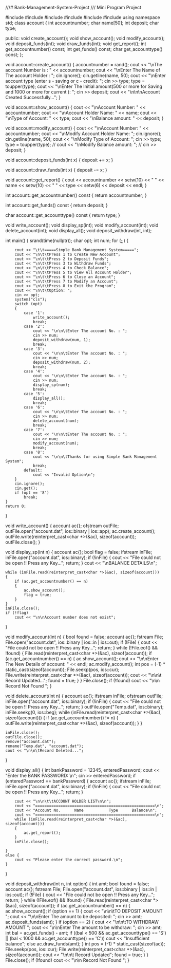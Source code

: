///# Bank-Management-System-Project
/// Mini Program Project


#include <iostream>
#include <fstream>
#include <cctype>
#include <iomanip>
#include <ctime>
#include <cstdlib>
using namespace std;
class account
{
int accountnumber;
char name[50];
int deposit;
char type;

public:
void create_account();
void show_account();
void modify_account();
void deposit_funds(int);
void draw_funds(int);
void get_report();
int get_accountnumber() const;
int get_funds() const;
char get_accounttype() const;
};

void account::create_account()
{
accountnumber = rand();
cout << "\nThe account Number is : " << accountnumber;
cout << "\nEnter The Name of The account Holder : ";
cin.ignore();
cin.getline(name, 50);
cout << "\nEnter account type (enter s - saving or c - credit): ";
cin >> type;
type = toupper(type);
cout << "\nEnter The Initial amount(500 or more for Saving and 1000 or more for current ): ";
cin >> deposit;
cout << "\n\n\nAccount Created Successfully...";
}

void account::show_account()
{
cout << "\nAccount Number: " << accountnumber;
cout << "\nAccount Holder Name: " << name;
cout << "\nType of Account: " << type;
cout << "\nBalance amount: " << deposit;
}

void account::modify_account()
{
cout << "\nAccount Number: " << accountnumber;
cout << "\nModify Account Holder Name: ";
cin.ignore();
cin.getline(name, 50);
cout << "\nModify Type of Account: ";
cin >> type;
type = toupper(type);
// cout << "\nModify Balance amount: ";
// cin >> deposit;
}

void account::deposit_funds(int x)
{
deposit += x;
}

void account::draw_funds(int x)
{
deposit -= x;
}

void account::get_report()
{
cout << accountnumber << setw(10) << " " << name << setw(10) << " " << type << setw(6) << deposit << endl;
}

int account::get_accountnumber() const
{
return accountnumber;
}

int account::get_funds() const
{
return deposit;
}

char account::get_accounttype() const
{
return type;
}

void write_account();
void display_sp(int);
void modify_account(int);
void delete_account(int);
void display_all();
void deposit_withdraw(int, int);

int main()
{
srand(time(nullptr));
char opt;
int num;
for (;;)
{

        cout << "\t\t=====Simple Bank Management System=====";
        cout << "\n\t\tPress 1 to Create New Account";
        cout << "\n\t\tPress 2 to Deposit Funds";
        cout << "\n\t\tPress 3 to Withdraw Funds";
        cout << "\n\t\tPress 4 to Check Balance";
        cout << "\n\t\tPress 5 to View All Account Holder";
        cout << "\n\t\tPress 6 to Close an Account";
        cout << "\n\t\tPress 7 to Modify an Account";
        cout << "\n\t\tPress 8 to Exit the Program";
        cout << "\n\t\tOption: ";
        cin >> opt;
        system("cls");
        switch (opt)
        {
            case '1':
                write_account();
                break;
            case '2':
                cout << "\n\n\tEnter The account No. : ";
                cin >> num;
                deposit_withdraw(num, 1);
                break;
            case '3':
                cout << "\n\n\tEnter The account No. : ";
                cin >> num;
                deposit_withdraw(num, 2);
                break;
            case '4':
                cout << "\n\n\tEnter The account No. : ";
                cin >> num;
                display_sp(num);
                break;
            case '5':
                display_all();
                break;
            case '6':
                cout << "\n\n\tEnter The account No. : ";
                cin >> num;
                delete_account(num);
                break;
            case '7':
                cout << "\n\n\tEnter The account No. : ";
                cin >> num;
                modify_account(num);
                break;
            case '8':
                cout << "\n\n\tThanks for using Simple Bank Management System";
                break;
            default:
                cout << "Invalid Option\n";
        }
        cin.ignore();
        cin.get();
        if (opt == '8')
            break;
    }
    return 0;
}

void write_account()
{
account ac{};
ofstream outFile;
outFile.open("account.dat", ios::binary | ios::app);
ac.create_account();
outFile.write(reinterpret_cast<char *>(&ac), sizeof(account));
outFile.close();
}

void display_sp(int n)
{
account ac{};
bool flag = false;
ifstream inFile;
inFile.open("account.dat", ios::binary);
if (!inFile)
{
cout << "File could not be open !! Press any Key...";
return;
}
cout << "\nBALANCE DETAILS\n";

    while (inFile.read(reinterpret_cast<char *>(&ac), sizeof(account)))
    {
        if (ac.get_accountnumber() == n)
        {
            ac.show_account();
            flag = true;
        }
    }
    inFile.close();
    if (!flag)
        cout << "\n\nAccount number does not exist";
}

void modify_account(int n)
{
bool found = false;
account ac{};
fstream File;
File.open("account.dat", ios::binary | ios::in | ios::out);
if (!File)
{
cout << "File could not be open !! Press any Key...";
return;
}
while (!File.eof() && !found)
{
File.read(reinterpret_cast<char *>(&ac), sizeof(account));
if (ac.get_accountnumber() == n)
{
ac.show_account();
cout << "\n\nEnter The New Details of account: " << endl;
ac.modify_account();
int pos = (-1) * static_cast<int>(sizeof(account));
File.seekp(pos, ios::cur);
File.write(reinterpret_cast<char *>(&ac), sizeof(account));
cout << "\n\n\t Record Updated...";
found = true;
}
}
File.close();
if (!found)
cout << "\n\n Record Not Found ";
}

void delete_account(int n)
{
account ac{};
ifstream inFile;
ofstream outFile;
inFile.open("account.dat", ios::binary);
if (!inFile)
{
cout << "File could not be open !! Press any Key...";
return;
}
outFile.open("Temp.dat", ios::binary);
inFile.seekg(0, ios::beg);
while (inFile.read(reinterpret_cast<char *>(&ac), sizeof(account)))
{
if (ac.get_accountnumber() != n)
{
outFile.write(reinterpret_cast<char *>(&ac), sizeof(account));
}
}

    inFile.close();
    outFile.close();
    remove("account.dat");
    rename("Temp.dat", "account.dat");
    cout << "\n\n\tRecord Deleted...";
}

void display_all()
{
int bankPassword = 12345, enteredPassword;
cout << "Enter the BANK PASSWORD: \n";
cin >> enteredPassword;
if (enteredPassword == bankPassword)
{
account ac{};
ifstream inFile;
inFile.open("account.dat", ios::binary);
if (!inFile)
{
cout << "File could not be open !! Press any Key...";
return;
}

        cout << "\n\n\t\tACCOUNT HOLDER LIST\n\n";
        cout << "====================================================\n";
        cout << "Account No.      Name           Type      Balance\n";
        cout << "====================================================\n";
        while (inFile.read(reinterpret_cast<char *>(&ac), sizeof(account)))
        {
            ac.get_report();
        }
        inFile.close();

    }
    else {
        cout << "Please enter the correct password.\n";
    }
}

void deposit_withdraw(int n, int option)
{
int amt;
bool found = false;
account ac{};
fstream File;
File.open("account.dat", ios::binary | ios::in | ios::out);
if (!File)
{
cout << "File could not be open !! Press any Key...";
return;
}
while (!File.eof() && !found)
{
File.read(reinterpret_cast<char *>(&ac), sizeof(account));
if (ac.get_accountnumber() == n)
{
ac.show_account();
if (option == 1)
{
cout << "\n\n\tTO DEPOSIT AMOUNT ";
cout << "\n\nEnter The amount to be deposited: ";
cin >> amt;
ac.deposit_funds(amt);
}
if (option == 2)
{
cout << "\n\n\tTO WITHDRAW AMOUNT ";
cout << "\n\nEnter The amount to be withdraw: ";
cin >> amt;
int bal = ac.get_funds() - amt;
if ((bal < 500 && ac.get_accounttype() == 'S') || (bal < 1000 && ac.get_accounttype() == 'C'))
cout << "Insufficient balance";
else
ac.draw_funds(amt);
}
int pos = (-1) * static_cast<int>(sizeof(ac));
File.seekp(pos, ios::cur);
File.write(reinterpret_cast<char *>(&ac), sizeof(account));
cout << "\n\n\t Record Updated";
found = true;
}
}
File.close();
if (!found)
cout << "\n\n Record Not Found ";
}
